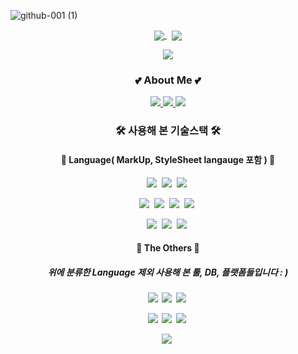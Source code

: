 ![github-001 (1)](https://user-images.githubusercontent.com/60427387/120912024-d1c36580-c6c6-11eb-9175-2d773d39ff6a.png)

<p align="center">
<a href="https://github-readme-stats.vercel.app/api?username=ssook1222&show_icons=true&hide=contribs,prs">
  <img align="center" src="https://github-readme-stats.vercel.app/api?username=ssook1222&show_icons=true&hide=contribs,prs"/>
</a>&nbsp
<a href="https://github-readme-stats.vercel.app/api/top-langs/?username=ssook1222&layout=compact&hide=scss,GLSL,shaderLab,HLSLt">
  <img align="center" src="https://github-readme-stats.vercel.app/api/top-langs/?username=ssook1222&layout=compact&hide=scss,GLSL,shaderLab,HLSL" />
</a>
</p>


<p align= "center">
<a href="https://hits.seeyoufarm.com"><img src="https://hits.seeyoufarm.com/api/count/incr/badge.svg?url=https%3A%2F%2Fgithub.com%2Fssook1222%2Fhit-counter&count_bg=%23000000&title_bg=%23000000&icon=awesomelists.svg&icon_color=%23FFFFFF&title=&edge_flat=false"/></a>
 
</p>

<h3> <p align = "center">💕 About Me 💕</p></h3>
</p>
<p align = "center">
 <a href="https://blog.naver.com/chlthr1222">
    <img src="https://img.shields.io/badge/DailyBlog-03C75A?style=flat-square&logo=NAVER&logoColor=white"&link=https://blog.naver.com/chlthr1222/>
 </a> 
 <a href="https://velog.io/@ssook1222">
    <img src="https://img.shields.io/badge/TechBlog-18CCA8?style=flat-square&logo=vimeo&logoColor=white"&link=https://velog.io/@ssook1222>
 </a>
 <a href="mailto:langgel1222@gmail.com">
    <img src="https://img.shields.io/badge/Gmail-EA4335?style=flat-square&logo=Gmail&logoColor=white">
 </a>
</p>


  <h3> <p align = "center">🛠 사용해 본 기술스택 🛠</p></h3>
  <h4> <p align = "center"> 📍 Language( MarkUp, StyleSheet langauge 포함 ) 📍 </p> </h4>  
  <p align= "center">
  <img src="https://img.shields.io/badge/C-A8B9CC?style=flat-square&logo=C&logoColor=white"/></a>&nbsp
  <img src="https://img.shields.io/badge/C%2b%2b-00599C?style=flat-square&logo=C%2b%2b&logoColor=white"/></a>&nbsp
  <img src="https://img.shields.io/badge/C%23-239120?style=flat-square&logo=C-sharp&logoColor=white"/></a>&nbsp
  </p>
  <p align= "center">
  <img src="https://img.shields.io/badge/Python-3776AB?style=flat-square&logo=Python&logoColor=white"/></a>&nbsp
  <img src="https://img.shields.io/badge/Java-007396?style=flat-square&logo=Java&logoColor=white"/></a>&nbsp
  <img src="https://img.shields.io/badge/Javascript-F7DF1E?style=flat-square&logo=Javascript&logoColor=white"/></a>&nbsp
  <img src="https://img.shields.io/badge/Kotlin-0095D5?style=flat-square&logo=Kotlin&logoColor=white"/></a>&nbsp
  </p>
  <p align= "center">
  <img src="https://img.shields.io/badge/HTML-E34F26?style=flat-square&logo=html5&logoColor=white"/></a>&nbsp
  <img src="https://img.shields.io/badge/CSS-1572B6?style=flat-square&logo=Css3&logoColor=white"/></a>&nbsp
  <img src="https://img.shields.io/badge/MarkDown-000000?style=flat-square&logo=markdown&logoColor=white"/></a>&nbsp
  </p>
  
  <h4> <p align = "center"> 📍 The Others 📍 </p> </h4>
  <h5> <p align = "center"> 위에 분류한 Language 제외 사용해 본 툴, DB, 플랫폼들입니다 : ) </p><h5>   
  <p align= "center">
  <img src="https://img.shields.io/badge/Firebase-FFCA28?style=flat-square&logo=Firebase&logoColor=white"/></a>&nbsp
  <img src="https://img.shields.io/badge/AWS-232F3E?style=flat-square&logo=Amazon-AWS&logoColor=white"/></a>&nbsp
  <img src="https://img.shields.io/badge/mySQL-4479A1?style=flat-square&logo=mySQL&logoColor=white"/></a>&nbsp
  </p>
  <p align= "center">
  <img src="https://img.shields.io/badge/Unity-000000?style=flat-square&logo=unity&logoColor=white"/></a>&nbsp
  <img src="https://img.shields.io/badge/github-181717?style=flat-square&logo=github&logoColor=white"/></a>&nbsp
  <img src="https://img.shields.io/badge/figma-F24E1E?style=flat-square&logo=figma&logoColor=white"/></a>&nbsp
  </p>
  <p align= "center">
  <img src="https://img.shields.io/badge/Android-3DDC84?style=flat-square&logo=Android&logoColor=white"/></a>&nbsp
  </p>
 
 
  
